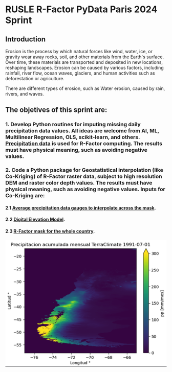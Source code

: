 # RUSLE R-Factor PyData Paris 2024 Sprint

## Introduction

Erosion is the process by which natural forces like wind, water, ice, or gravity wear away rocks, soil, and other materials from the Earth's surface. Over time, these materials are transported and deposited in new locations, reshaping landscapes. Erosion can be caused by various factors, including rainfall, river flow, ocean waves, glaciers, and human activities such as deforestation or agriculture.

There are different types of erosion, such as Water erosion, caused by rain, rivers, and waves.

## The objetives of this sprint are:

### 1. Develop Python routines for imputing missing daily precipitation data values. All ideas are welcome from AI, ML, Multilinear Regression, OLS, scikit-learn, and others. [Precipitation data](https://github.com/ccalvocm/Erosion_24/blob/main/data/precipitation/example_data/Pp_day_86-16_Chile.csv) is used for R-Factor computing. The results must have physical meaning, such as avoiding negative values. 

### 2. Code a Python package for Geostatistical interpolation (like Co-Kriging) of R-Factor raster data, subject to high resolution DEM and raster color depth values. The results must have physical meaning, such as avoiding negative values. Inputs for Co-Kriging are:
####  2.1 [Average precipitation data gauges to interpolate across the mask](https://github.com/ccalvocm/Erosion_24/tree/main/data/precipitation/gauges_data).  
####  2.2 [Digital Elevation Model](https://www.dropbox.com/scl/fi/rmcbngua9kkyymnq78xa3/DEM_Chile90m19s.zip?rlkey=x58t1hi8nlmp710b5fn2f2dp8&st=dc0ei95i&dl=0).
####  2.3 [R-Factor mask for the whole country](https://www.dropbox.com/scl/fi/dnrcisgfjfpujjpmbimtj/ODEPA_FACTOR_R.zip?rlkey=qpknxgrjkj76edibn8d3violx&st=z7pe6tut&dl=0).

![](https://raw.githubusercontent.com/ccalvocm/Erosion_24/main/imgs/thumbnail_pp.png)
